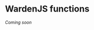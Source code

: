 ﻿---
sidebar_position: 3
---

# WardenJS functions

*Coming soon*

<!---

- A link to the API reference
- An overview of the API

--->